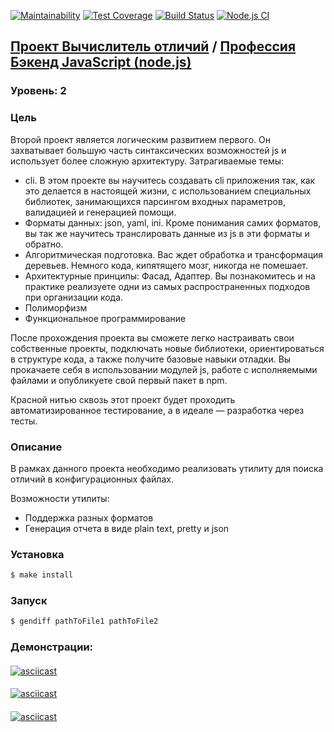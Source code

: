 [![Maintainability](https://api.codeclimate.com/v1/badges/eb838a1bba6ef5fc178c/maintainability)](https://codeclimate.com/github/MrFSP/backend-project-lvl2/maintainability)
[![Test Coverage](https://api.codeclimate.com/v1/badges/eb838a1bba6ef5fc178c/test_coverage)](https://codeclimate.com/github/MrFSP/backend-project-lvl2/test_coverage)
[![Build Status](https://travis-ci.org/MrFSP/backend-project-lvl2.svg?branch=master)](https://travis-ci.org/MrFSP/backend-project-lvl2)
[![Node.js CI](https://github.com/MrFSP/backend-project-lvl2/workflows/Node.js%20CI/badge.svg)](https://github.com/MrFSP/backend-project-lvl2/actions)

## [Проект Вычислитель отличий](https://ru.hexlet.io/professions/backend/projects/46) / [Профессия Бэкенд JavaScript (node.js)](https://ru.hexlet.io/professions/backend)

### Уровень: 2

### Цель

Второй проект является логическим развитием первого. Он захватывает большую часть синтаксических 
возможностей js и использует более сложную архитектуру. Затрагиваемые темы:

* cli. В этом проекте вы научитесь создавать cli приложения так, как это делается в настоящей 
жизни, с использованием специальных библиотек, занимающихся парсингом входных параметров, 
валидацией и генерацией помощи.
* Форматы данных: json, yaml, ini. Кроме понимания самих форматов, вы так же научитесь 
транслировать данные из js в эти форматы и обратно.
* Алгоритмическая подготовка. Вас ждет обработка и трансформация деревьев. Немного кода, 
кипятящего мозг, никогда не помешает.
* Архитектурные принципы: Фасад, Адаптер. Вы познакомитесь и на практике реализуете одни 
из самых распространенных подходов при организации кода.
* Полиморфизм
* Функциональное программирование

После прохождения проекта вы сможете легко настраивать свои собственные проекты, 
подключать новые библиотеки, ориентироваться в структуре кода, а также получите базовые 
навыки отладки. Вы прокачаете себя в использовании модулей js, работе с исполняемыми 
файлами и опубликуете свой первый пакет в npm.

Красной нитью сквозь этот проект будет проходить автоматизированное тестирование, а в идеале — 
разработка через тесты.

### Описание

В рамках данного проекта необходимо реализовать утилиту для поиска отличий 
в конфигурационных файлах.

Возможности утилиты:

* Поддержка разных форматов
* Генерация отчета в виде plain text, pretty и json

### Установка

```sh
$ make install
```

### Запуск

```sh
$ gendiff pathToFile1 pathToFile2

``` 

### Демонстрации:

#### 

[![asciicast](https://asciinema.org/a/297754.svg)](https://asciinema.org/a/297754)

#### 

[![asciicast](https://asciinema.org/a/298205.svg)](https://asciinema.org/a/298205)

#### 

[![asciicast](https://asciinema.org/a/298226.svg)](https://asciinema.org/a/298226)
